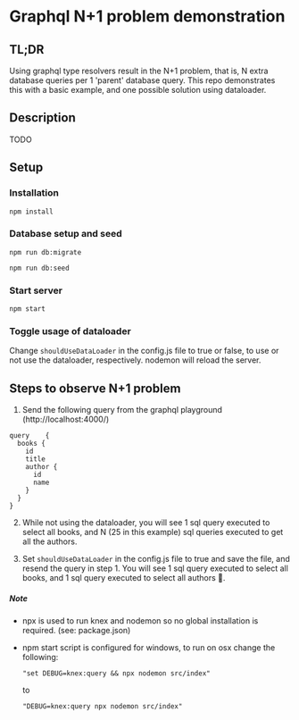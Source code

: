 # Graphql N+1 problem demonstration

## TL;DR

Using graphql type resolvers result in the N+1 problem, that is, N extra database queries per 1 'parent' database query. This repo demonstrates this with a basic example, and one possible solution using dataloader.

## Description

TODO

## Setup

### Installation

`npm install`

### Database setup and seed

`npm run db:migrate`

`npm run db:seed`

### Start server

`npm start`

### Toggle usage of dataloader

Change `shouldUseDataLoader` in the config.js file to true or false, to use or not use the dataloader, respectively. nodemon will reload the server.

## Steps to observe N+1 problem

1. Send the following query from the graphql playground (http://localhost:4000/)

```
query	 {
  books {
    id
    title
    author {
      id
      name
    }
  }
}
```

2. While not using the dataloader, you will see 1 sql query executed to select all books, and N (25 in this example) sql queries executed to get all the authors.

3) Set `shouldUseDataLoader` in the config.js file to true and save the file, and resend the query in step 1. You will see 1 sql query executed to select all books, and 1 sql query executed to select all authors 🥳.

##### Note

- npx is used to run knex and nodemon so no global installation is required. (see: package.json)

- npm start script is configured for windows, to run on osx change the following:

  `"set DEBUG=knex:query && npx nodemon src/index"`

  to

  `"DEBUG=knex:query npx nodemon src/index"`
